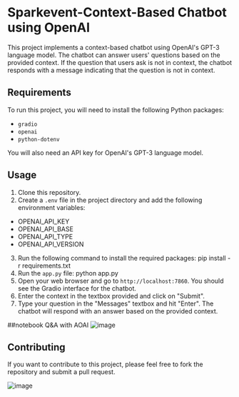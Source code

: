 # Sparkevent-Context-Based Chatbot using OpenAI 

This project implements a context-based chatbot using OpenAI's GPT-3 language model. The chatbot can answer users' questions based on the provided context. If the question that users ask is not in context, the chatbot responds with a message indicating that the question is not in context.

## Requirements

To run this project, you will need to install the following Python packages:

- `gradio`
- `openai`
- `python-dotenv`

You will also need an API key for OpenAI's GPT-3 language model.

## Usage

1. Clone this repository.
2. Create a `.env` file in the project directory and add the following environment variables:
- OPENAI_API_KEY
- OPENAI_API_BASE
- OPENAI_API_TYPE
- OPENAI_API_VERSION
3. Run the following command to install the required packages:
pip install -r requirements.txt
4. Run the `app.py` file:
python app.py
5. Open your web browser and go to `http://localhost:7860`. You should see the Gradio interface for the chatbot.
6. Enter the context in the textbox provided and click on "Submit".
7. Type your question in the "Messages" textbox and hit "Enter". The chatbot will respond with an answer based on the provided context.

##notebook Q&A with AOAI
![image](https://user-images.githubusercontent.com/110788250/222911428-20d577c7-86c7-47e4-8985-ef18ae485689.png)

## Contributing
If you want to contribute to this project, please feel free to fork the repository and submit a pull request.

![image](https://user-images.githubusercontent.com/110788250/222911428-20d577c7-86c7-47e4-8985-ef18ae485689.png)

